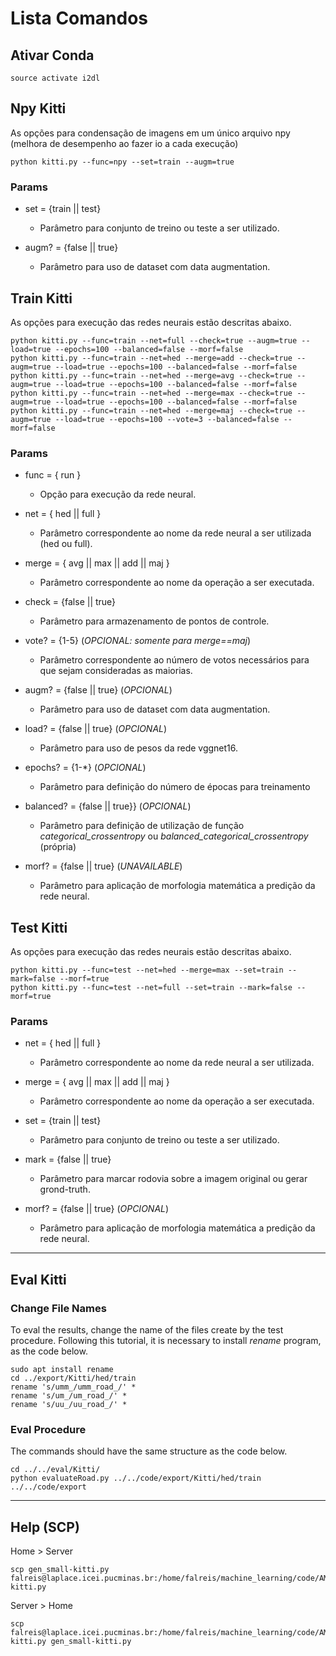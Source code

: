 # Lista Comandos

## Ativar Conda
```
source activate i2dl
```

## Npy Kitti
As opções para condensação de imagens em um único arquivo npy (melhora de desempenho ao fazer io a cada execução)

```
python kitti.py --func=npy --set=train --augm=true
```

### Params
* set = {train || test}
  * Parâmetro para conjunto de treino ou teste a ser utilizado.

* augm? = {false || true}
  * Parâmetro para uso de dataset com data augmentation.


## Train Kitti
As opções para execução das redes neurais estão descritas abaixo.

```
python kitti.py --func=train --net=full --check=true --augm=true --load=true --epochs=100 --balanced=false --morf=false
python kitti.py --func=train --net=hed --merge=add --check=true --augm=true --load=true --epochs=100 --balanced=false --morf=false
python kitti.py --func=train --net=hed --merge=avg --check=true --augm=true --load=true --epochs=100 --balanced=false --morf=false
python kitti.py --func=train --net=hed --merge=max --check=true --augm=true --load=true --epochs=100 --balanced=false --morf=false
python kitti.py --func=train --net=hed --merge=maj --check=true --augm=true --load=true --epochs=100 --vote=3 --balanced=false --morf=false
```

### Params
* func = { run }
  * Opção para execução da rede neural.

* net = { hed || full }
  * Parâmetro correspondente ao nome da rede neural a ser utilizada (hed ou full).

* merge = { avg || max || add || maj }
  * Parâmetro correspondente ao nome da operação a ser executada.

* check = {false || true}
  * Parâmetro para armazenamento de pontos de controle.

* vote? = {1-5} (*OPCIONAL: somente para merge==maj*)
  * Parâmetro correspondente ao número de votos necessários para que sejam consideradas as maiorias.

* augm? = {false || true}  (*OPCIONAL*)
  * Parâmetro para uso de dataset com data augmentation.

* load? = {false || true} (*OPCIONAL*)
  * Parâmetro para uso de pesos da rede vggnet16.

* epochs? = {1-*} (*OPCIONAL*)
  * Parâmetro para definição do número de épocas para treinamento

* balanced? = {false || true}} (*OPCIONAL*)
  * Parâmetro para definição de utilização de função *categorical_crossentropy* ou *balanced_categorical_crossentropy* (própria)

* morf? = {false || true} (*UNAVAILABLE*)
  * Parâmetro para aplicação de morfologia matemática a predição da rede neural.


## Test Kitti
As opções para execução das redes neurais estão descritas abaixo.

```
python kitti.py --func=test --net=hed --merge=max --set=train --mark=false --morf=true
python kitti.py --func=test --net=full --set=train --mark=false --morf=true
```

### Params
* net = { hed || full }
  * Parâmetro correspondente ao nome da rede neural a ser utilizada.

* merge = { avg || max || add || maj }
  * Parâmetro correspondente ao nome da operação a ser executada.

* set = {train || test}
  * Parâmetro para conjunto de treino ou teste a ser utilizado.

* mark = {false || true}
  * Parâmetro para marcar rodovia sobre a imagem original ou gerar grond-truth.

* morf? = {false || true} (*OPCIONAL*)
  * Parâmetro para aplicação de morfologia matemática a predição da rede neural.

---
## Eval Kitti

### Change File Names

To eval the results, change the name of the files create by the test procedure. Following this tutorial, it is necessary to install *rename* program, as the code below.

```
sudo apt install rename
cd ../export/Kitti/hed/train
rename 's/umm_/umm_road_/' * 
rename 's/um_/um_road_/' * 
rename 's/uu_/uu_road_/' *
```

### Eval Procedure

The commands should have the same structure as the code below.

```
cd ../../eval/Kitti/
python evaluateRoad.py ../../code/export/Kitti/hed/train ../../code/export
```

---

## Help (SCP)
Home > Server
```
scp gen_small-kitti.py falreis@laplace.icei.pucminas.br:/home/falreis/machine_learning/code/AMRP/gen_small-kitti.py
```

Server > Home
```
scp falreis@laplace.icei.pucminas.br:/home/falreis/machine_learning/code/AMRP/gen_small-kitti.py gen_small-kitti.py
```